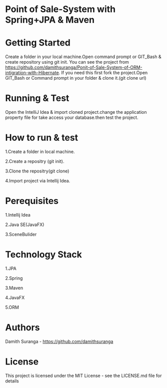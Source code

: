 Point of Sale-System with Spring+JPA & Maven
=====


Getting Started
====

Create a folder in your local machine.Open command prompt or GIT_Bash & create repository using git init.
You can see the project from https://github.com/damithsuranga/Ponit-of-Sale-System-of-ORM-intigration-with-Hibernate. If you need this first fork the project.Open GIT_Bash or Command prompt in your folder & clone it.(git clone url)

Running & Test
========

Open the IntelliJ Idea & import cloned project.change the application property file for take access your database.then test the project.

How to run & test 
========
 
1.Create a folder in local machine.

2.Create a repositry (git init).

3.Clone the repositry(git clone)

4.Import project via Intellij Idea.

Perequisites
=====

1.Intellij Idea

2.Java SE(JavaFX)

3.SceneBulider

Technology Stack
==============

1.JPA

2.Spring

3.Maven

4.JavaFX

5.ORM

Authors
=============

Damith Suranga - https://github.com/damithsuranga

License
============

This project is licensed under the MIT License - see the LICENSE.md file for details
